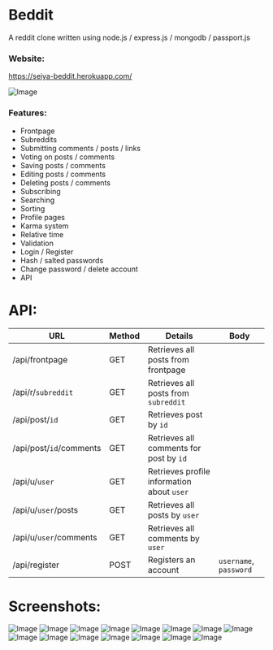 # Beddit
A reddit clone written using node.js / express.js / mongodb / passport.js

### Website:
https://seiya-beddit.herokuapp.com/

![Image](https://i.imgur.com/HbpGIZP.png)


### Features:
* Frontpage
* Subreddits
* Submitting comments / posts / links
* Voting on posts / comments
* Saving posts / comments
* Editing posts / comments
* Deleting posts / comments
* Subscribing
* Searching
* Sorting
* Profile pages
* Karma system
* Relative time
* Validation
* Login / Register
* Hash / salted passwords
* Change password / delete account
* API

# API:
URL | Method | Details | Body
---- | ---- | ---- | ----
/api/frontpage | GET | Retrieves all posts from frontpage
/api/r/```subreddit``` | GET | Retrieves all posts from ```subreddit```
/api/post/```id``` | GET | Retrieves post by ```id```
/api/post/```id```/comments | GET | Retrieves all comments for post by ```id```
/api/u/```user``` | GET | Retrieves profile information about ```user```
/api/u/```user```/posts | GET | Retrieves all posts by ```user```
/api/u/```user```/comments | GET | Retrieves all comments by ```user```
/api/register | POST | Registers an account | ```username```, ```password```

# Screenshots:
![Image](https://i.imgur.com/QWmcJG7.png)
![Image](https://i.imgur.com/Cf1kpy7.png)
![Image](https://i.imgur.com/vwjY3hI.png)
![Image](https://i.imgur.com/f0cJpfS.png)
![Image](https://i.imgur.com/fOl9v5E.png)
![Image](https://i.imgur.com/RSZ1ruw.png)
![Image](https://i.imgur.com/4aHHz4W.png)
![Image](https://i.imgur.com/g1sjo8w.png)
![Image](https://i.imgur.com/BVlLpbB.png)
![Image](https://i.imgur.com/YfNOatP.png)
![Image](https://i.imgur.com/c9r0FlE.png)
![Image](https://i.imgur.com/Hny7gIj.png)
![Image](https://i.imgur.com/G5TlBe2.png)
![Image](https://i.imgur.com/EQNKpbN.png)
![Image](https://i.imgur.com/s8jfuap.png)

